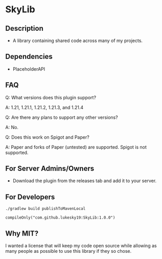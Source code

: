 # SkyLib
## Description
* A library containing shared code across many of my projects.

## Dependencies
* PlaceholderAPI

## FAQ
Q: What versions does this plugin support?

A: 1.21, 1.21.1, 1.21.2, 1.21.3, and 1.21.4

Q: Are there any plans to support any other versions?

A: No.

Q: Does this work on Spigot and Paper?

A: Paper and forks of Paper (untested) are supported. Spigot is not supported.

## For Server Admins/Owners
* Download the plugin from the releases tab and add it to your server.

## For Developers
```./gradlew build publishToMavenLocal```

```koitlin
compileOnly("com.github.lukesky19:SkyLib:1.0.0")
```

## Why MIT?
I wanted a license that will keep my code open source while allowing as many people as possible to use this library if they so chose.

